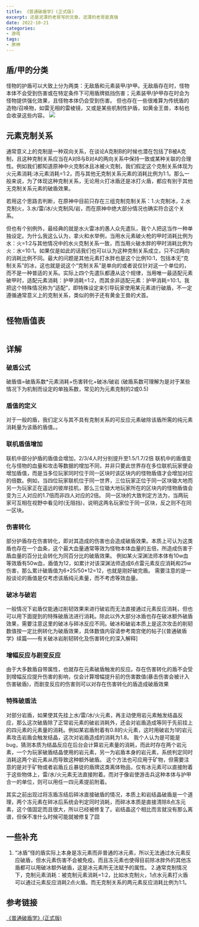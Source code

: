 ```yaml
---
title: 《普通破盾学》(正式版)
excerpt: 还是泥潭的老哥写的文章，泥潭的老哥是真强
date: 2022-10-21
categories:
- 游戏
tags:
- 原神
---
```


## 盾/甲的分类
怪物的护盾可以大致上分为两类：无敌盾和元素装甲/护甲。无敌盾存在时，怪物本体不会受到伤害或在特定条件下可用盾牌抵挡伤害；元素装甲/护甲存在时会为怪物提供强化效果，且怪物本体仍会受到伤害。
但也存在一些很难算为传统盾的造物/召唤物，如雷无相的雷棱镜，又或是某些机制性护盾，如黄金王兽，本帖也会收录这些内容。
![](https://api2.mubu.com/v3/document_image/4d0e7878-c4fa-47ed-a7ba-a0896f0cf91c-3807603.jpg)

## 元素克制关系
通常意义上的克制是一种双向关系，在谈论A克制B的时候也潜在包括了B被A克制，且这种克制关系应当在A对B与B对A的两向关系中保持一致或某种关联的合理性。例如我们都知道原神中火克制冰且冰被火克制，我们假定这个克制关系体现为火元素消耗:冰元素消耗=1:2，而与其他无克制关系元素的消耗比例为1:1。那么一般来说，为了体现这种克制关系，无论用火打冰盾还是冰打火盾，都应有别于其他无克制关系元素的破盾效果。

若用这个思路去判断，在原神中目前只存在三组克制克制关系：1.火克制冰，2.水克制火，3.水/雷/冰/火克制风/岩，而在原神中绝大部分情况也确实符合这个关系。

但也有个别例外，最经典的就是水火雷冰的愚人众先遣队，我个人把这当作一种单独设定。为什么我这么认为，拿火和水举例，当用水元素破火枪的甲时消耗比例为水：火=1:2与其他情况中的水火克制关系一致，而当用火破水胖的甲时消耗比例为火：水=10:1。如果仅是如此的话我们也可以认为这种克制关系成立，只不过两向的消耗比例不同。最大的问题是其他元素打水胖也是这个比例10:1，包括本无“克制关系”的冰，这也就是说这个“克制关系”是单向的或者说仅针对这一个单位的，而不是一种普适的关系。实际上四个先遣队都遵从这个规律，当用唯一最适配元素破甲时，适配元素消耗：护甲消耗=1:2，而其余非适配元素：护甲消耗=10:1。我把这个特殊情况称为“适配”，即特殊设定来引导玩家使用某元素进行破盾，不一定遵循通常意义上的克制关系，类似的例子还有黄金王兽的犬首。

![]()

## 怪物盾值表

![]()

## 详解
### 破盾公式
破盾值=破盾系数*元素消耗+伤害转化+破冰/破岩
(破盾系数可理解为是对于某些情况下为机制而设定的单独系数，常见的为元素克制的2或0.5)
### 盾值的定义
对于一般的盾，我们定义与其不具有克制关系的可反应元素破除该盾所需的纯元素消耗量为该盾的盾值。。
### 联机盾值增加
联机中部分护盾的盾值会增加，2/3/4人时分别提升至1.5/1.7/2倍
联机中的盾值变化与怪物的血量和攻击等数据的增加不同，并非只要此世界存在多位联机玩家便会增加盾值，而是当多位玩家同时位于同一区块时该区块内的怪物盾值才会增加对应的倍数。例如，当四位玩家联机位于同一世界，三位玩家正位于同一区块锄大地而另一为玩家正在遥远的彼岸挂机，那么三位锄大地玩家所在的区块内的怪物盾值会变为三人对应的1.7倍而非四人对应的2倍。
同一区块的大致判定方法为，当两玩家可互相在视野中看见时(无阻挡)，说明这两名玩家位于同一区块，反之则不在同一区块。
### 伤害转化
部分护盾存在伤害转化，即对其造成的伤害也会造成破盾效果。本质上可认为这类盾也存在一个血条，这个最大血量通常等效为怪物本体血量的五倍，所造成伤害于盾血量的百分比会转化为同百分比的破盾效果。
例如某火深渊法师本体有10w血等效盾有50w血，盾值为12，如累计对该深渊法师造成6点雷元素反应消耗和25w伤害，那么累计破盾值为6+25/50*12=12，也就是刚好破完盾。
需要注意的是一般谈论的盾值是仅考虑该盾纯元素量，而不考虑等效血量。
### 破冰与破岩
一般情况下岩盾仅能通过削韧效果来进行破岩而无法直接通过元素反应消耗，但也可以用下面提到的特殊破盾法进行消耗。除此以外大部分冰盾也存在破冰额外破盾效果，需要注意这里的破冰与碎冰反应不同。破冰和破岩本质上是这次攻击的削韧数值按一定比例转化为破盾效果，具体数值内容请参考南宫佬的帖子[《普通破盾学》续篇——有关破冰岩削韧转化及伤害转化的深入解释]
### 增幅反应与剧变反应
由于大多数盾自带属性，也就存在元素破盾触发的反应。存在伤害转化的盾不会受到增幅反应提升伤害的影响，仅会计算增幅提升前的伤害数值(暴击伤害会被计入伤害破盾)，而剧变反应的伤害则可以对存在伤害转化的盾造成破盾效果
### 特殊破盾法
对部分岩盾，如果使其先挂上水/雷/冰/火元素，再主动使用岩元素触发结晶反应，那么这次破盾除了正常岩元素的破岩消耗外，还会对岩盾造成等同于先前挂上的四元素的元素量的消耗。例如某岩盾附着有0.8的火元素，这时用破岩为1的岩元素攻击岩盾会触发结晶，这次对岩盾造成的消耗为1.8。
我个人认为是可能是bug，猜测本质为结晶反应在后台会计算岩元素量的消耗，而此时存在两个岩元素，一个为玩家破盾结晶使用的岩元素，另一为岩盾本身的岩元素，系统判定同时消耗这两个岩元素从而导致这种额外破盾。
这个方法也可应用于矿物，但需要注意的是对于矿物或者岩盾丘丘暴徒的盾牌这类离体物品，仅有冰元素可以直接附着于这些物体上，雷/水/火元素无法直接附着。而对于像岩使游击兵这种本体与护甲合一的单位，则可以用任一四元素提前附着。

其实之前出现过将冻盾冻结后碎冰直接破盾的情况，本质上和岩结晶破盾是一个道理，两个冻元素在碎冰后系统会判定同时消耗，而碎冰本质是直接清除8点冻元素，这个值固定而且很大，所以已经被修复了。岩结晶这个相比而言就没有那么离谱，但保不准什么时候可能就被修复了囧

## 一些补充
1. “冰盾”怪的盾实际上本身是冻元素而非普通的冰元素，所以无法通过水元素反应破盾，但水元素伤害不会被免疫。而且冻元素也使得目前除冰胖外的其他冻盾都可以用破冰额外破盾，这是冰元素所无法赋予的属性。
2.通常克制情况下，克制元素消耗：被克制元素消耗=1:2，比如水克制火，1点水元素打火盾可以通过元素反应消耗2点火盾。而无克制关系的两元素反应消耗比例为1:1。

## 参考链接
[《普通破盾学》(正式版)](https://nga.178.com/read.php?tid=30360737&rand=874)




